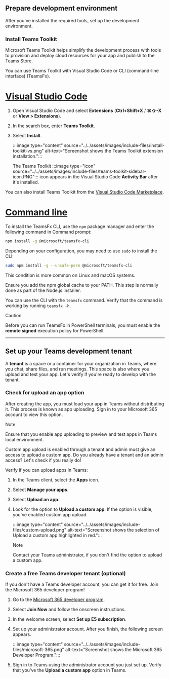 ## Prepare development environment

After you've installed the required tools, set up the development environment.

### Install Teams Toolkit

Microsoft Teams Toolkit helps simplify the development process with tools to provision and deploy cloud resources for your app and publish to the Teams Store. 
   
You can use Teams Toolkit with Visual Studio Code or CLI (command-line interface) (TeamsFx).


# [Visual Studio Code](#tab/vscode)

1. Open Visual Studio Code and select **Extensions** (**Ctrl+Shift+X** / **⌘⇧-X** or **View > Extensions**).
1. In the search box, enter **Teams Toolkit**.
1. Select **Install**.

   :::image type="content" source="../../assets/images/include-files/install-toolkit-vs.png" alt-text="Screenshot shows the Teams Toolkit extension installation.":::

   The Teams Toolkit :::image type="icon" source="../../assets/images/include-files/teams-toolkit-sidebar-icon.PNG"::: icon appears in the Visual Studio Code **Activity Bar** after it's installed.

You can also install Teams Toolkit from the [Visual Studio Code Marketplace](https://marketplace.visualstudio.com/items?itemName=TeamsDevApp.ms-teams-vscode-extension).


# [Command line](#tab/cli)

To install the TeamsFx CLI, use the `npm` package manager and enter the following command in Command prompt:

``` bash
npm install -g @microsoft/teamsfx-cli
```

Depending on your configuration, you may need to use `sudo` to install the CLI:

``` bash
sudo npm install -g --unsafe-perm @microsoft/teamsfx-cli
```

This condition is more common on Linux and macOS systems.

Ensure you add the npm global cache to your PATH. This step is normally done as part of the Node.js installer.

You can use the CLI with the `teamsfx` command. Verify that the command is working by running `teamsfx -h`.

> [!CAUTION]
> Before you can run TeamsFx in PowerShell terminals, you must enable the **remote signed** execution policy for PowerShell.

---

## Set up your Teams development tenant

A **tenant** is a space or a container for your organization in Teams, where you chat, share files, and run meetings. This space is also where you upload and test your app. Let's verify if you're ready to develop with the tenant.

### Check for upload an app option

After creating the app, you must load your app in Teams without distributing it. This process is known as app uploading. Sign in to your Microsoft 365 account to view this option.

   > [!NOTE]
   > Ensure that you enable app uploading to preview and test apps in Teams local environment.

Custom app upload is enabled through a tenant and admin must give an access to upload a custom app. 
Do you already have a tenant and an admin access? Let's check if you really do!

Verify if you can upload apps in Teams:

1. In the Teams client, select the **Apps** icon.
1. Select **Manage your apps**.
1. Select **Upload an app**.
1. Look for the option to **Upload a custom app**. If the option is visible, you've enabled custom app upload. 
   
   :::image type="content" source="../../assets/images/include-files/custom-upload.png" alt-text="Screenshot shows the selection of Upload a custom app highlighted in red.":::

      > [!NOTE]
      > Contact your Teams administrator, if you don't find the option to upload a custom app.

### Create a free Teams developer tenant (optional)

If you don't have a Teams developer account, you can get it for free. Join the Microsoft 365 developer program!

1. Go to the [Microsoft 365 developer program](https://developer.microsoft.com/microsoft-365/dev-program).
1. Select **Join Now** and follow the onscreen instructions.
1. In the welcome screen, select **Set up E5 subscription**.
1. Set up your administrator account. After you finish, the following screen appears.

   :::image type="content" source="../../assets/images/include-files/microsoft-365.png" alt-text="Screenshot shows the Microsoft 365 Developer Program.":::

1. Sign in to Teams using the administrator account you just set up. Verify that you've the **Upload a custom app** option in Teams.